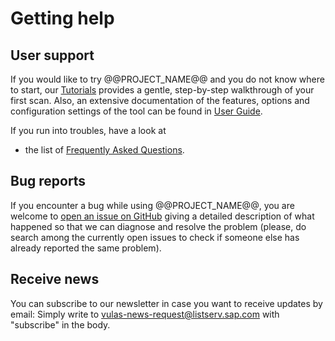 # Getting help

## User support

If you would like to try @@PROJECT_NAME@@ and you do not know where to start, our [Tutorials](../tutorials/) provides a gentle, step-by-step walkthrough of your first scan. Also, an extensive documentation of the features, options and configuration settings
of the tool can be found in [User Guide](../manuals/).

If you run into troubles, have a look at

- the list of [Frequently Asked Questions](./faq/).

## Bug reports

If you encounter a bug while using @@PROJECT_NAME@@, you are welcome to
[open an issue on GitHub](https://github.com/eclipse/steady/issues/new?template=bug_report.md)
giving a detailed description of what happened so that we can diagnose and resolve the problem (please, do search among the currently open issues to check if someone else has already reported the same problem).

## Receive news

You can subscribe to our newsletter in case you want to receive updates by email: Simply write to [vulas-news-request@listserv.sap.com](mailto:vulas-news-request@listserv.sap.com) with "subscribe" in the body.

<!--
## Contact

If, after checking out those pages, you are still left with questions, feel free to drop us an email at `vulas-dev AT listserv.sap.com`.
-->

